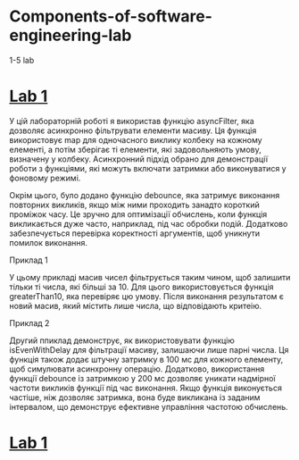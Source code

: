 # Components-of-software-engineering-lab
1-5 lab
# [Lab 1](https://github.com/Maks-Ytka/Components-of-software-engineering-lab/blob/main/Lab%201)
У цій лабораторній роботі я використав функцію asyncFilter, яка дозволяє асинхронно фільтрувати елементи масиву. Ця функція використовує map для одночасного виклику колбеку на кожному елементі, а потім зберігає ті елементи, які задовольняють умову, визначену у колбеку. Асинхронний підхід обрано для демонстрації роботи з функціями, які можуть включати затримки або виконуватися у фоновому режимі.

Окрім цього, було додано функцію debounce, яка затримує виконання повторних викликів, якщо між ними проходить занадто короткий проміжок часу. Це зручно для оптимізації обчислень, коли функція викликається дуже часто, наприклад, під час обробки подій. Додатково забезпечується перевірка коректності аргументів, щоб уникнути помилок виконання.

Приклад 1

У цьому прикладі масив чисел фільтрується таким чином, щоб залишити тільки ті числа, які більші за 10. Для цього використовується функція greaterThan10, яка перевіряє цю умову. Після виконання результатом є новий масив, який містить лише числа, що відповідають критеію.

Приклад 2

Другий ппиклад демонструє, як використовувати функцію isEvenWithDelay для фільтрації масиву, залишаючи лише парні числа. Ця функція також додає штучну затримку в 100 мс для кожного елементу, щоб симулювати асинхронну операцію. Додатково, використання функції debounce із затримкою у 200 мс дозволяє уникати надмірної частоти викликів функції під час виконання. Якщо функція виконується частіше, ніж дозволяє затримка, вона буде викликана із заданим інтервалом, що демонструє ефективне управління частотою обчислень.
# [Lab 1](https://github.com/Maks-Ytka/Components-of-software-engineering-lab/blob/main/Lab%202)
